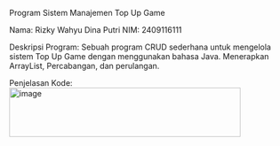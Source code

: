 Program Sistem Manajemen Top Up Game

Nama: Rizky Wahyu Dina Putri
NIM: 2409116111

Deskripsi Program:
Sebuah program CRUD sederhana untuk mengelola sistem Top Up Game dengan menggunakan bahasa Java. Menerapkan ArrayList, Percabangan, dan perulangan.

Penjelasan Kode:
<img width="416" height="89" alt="image" src="https://github.com/user-attachments/assets/6ba16c4e-1e7c-4d79-bb96-3fe6e7a62eb4" />

